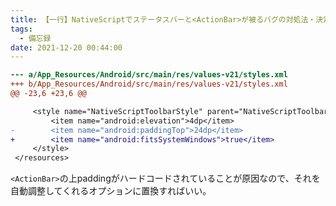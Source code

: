 ```yaml
---
title: 【一行】NativeScriptでステータスバーと<ActionBar>が被るバグの対処法・決定版
tags:
  - 備忘録
date: 2021-12-20 00:44:00
---
```



```diff
--- a/App_Resources/Android/src/main/res/values-v21/styles.xml
+++ b/App_Resources/Android/src/main/res/values-v21/styles.xml
@@ -23,6 +23,6 @@

     <style name="NativeScriptToolbarStyle" parent="NativeScriptToolbarStyleBase">
         <item name="android:elevation">4dp</item>
-        <item name="android:paddingTop">24dp</item>
+        <item name="android:fitsSystemWindows">true</item>
     </style>
 </resources>
```

`<ActionBar>`の上paddingがハードコードされていることが原因なので、それを自動調整してくれるオプションに置換すればいい。
